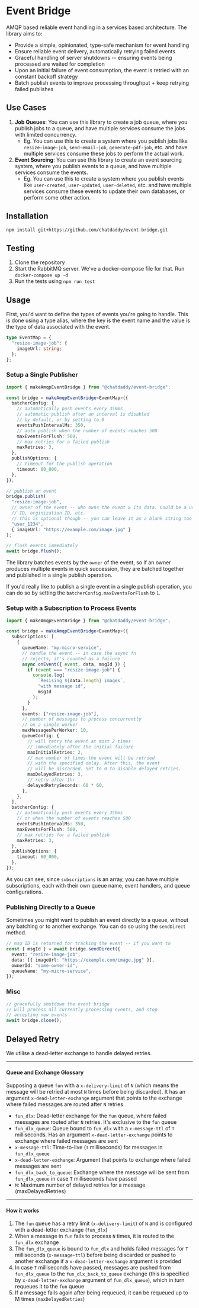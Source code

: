 # Event Bridge

AMQP based reliable event handling in a services based architecture. The library aims to:

- Provide a simple, opinionated, type-safe mechanism for event handling
- Ensure reliable event delivery, automatically retrying failed events
- Graceful handling of server shutdowns -- ensuring events being processed are waited for completion
- Upon an initial failure of event consumption, the event is retried with an constant backoff strategy
- Batch publish events to improve processing throughput + keep retrying failed publishes

## Use Cases

1. **Job Queues**: You can use this library to create a job queue, where you publish jobs to a queue, and have multiple services consume the jobs with limited concurrency.
   - Eg. You can use this to create a system where you publish jobs like `resize-image-job`, `send-email-job`, `generate-pdf-job`, etc. and have multiple services consume these jobs to perform the actual work.
2. **Event Sourcing**: You can use this library to create an event sourcing system, where you publish events to a queue, and have multiple services consume the events.
   - Eg. You can use this to create a system where you publish events like `user-created`, `user-updated`, `user-deleted`, etc. and have multiple services consume these events to update their own databases, or perform some other action.

## Installation

```bash
npm install git+https://github.com/chatdaddy/event-bridge.git
```

## Testing

1. Clone the repository
2. Start the RabbitMQ server. We've a docker-compose file for that. Run `docker-compose up -d`
3. Run the tests using `npm run test`

## Usage

First, you'd want to define the types of events you're going to handle. This is done using a type alias, where the key is the event name and the value is the type of data associated with the event.

```ts
type EventMap = {
  "resize-image-job": {
    imageUrl: string;
  };
};
```

### Setup a Single Publisher

```ts
import { makeAmqpEventBridge } from "@chatdaddy/event-bridge";

const bridge = makeAmqpEventBridge<EventMap>({
  batcherConfig: {
    // automatically push events every 350ms
    // automatic publish after an interval is disabled
    // by default, or by setting to 0
    eventsPushIntervalMs: 350,
    // auto publish when the number of events reaches 500
    maxEventsForFlush: 500,
    // max retries for a failed publish
    maxRetries: 3,
  },
  publishOptions: {
    // timeout for the publish operation
    timeout: 60_000,
  },
});

// publish an event
bridge.publish(
  "resize-image-job",
  // owner of the event -- who owns the event & its data. Could be a user
  // ID, orginization ID, etc.
  // this is optional though -- you can leave it as a blank string too
  "user_1234",
  { imageUrl: "https://example.com/image.jpg" }
);

// flush events immediately
await bridge.flush();
```

The library batches events by the `owner` of the event, so if an owner produces multiple events in quick succession, they are batched together and published in a single publish operation.

If you'd really like to publish a single event in a single publish operation, you can do so by setting the `batcherConfig.maxEventsForFlush` to `1`.

### Setup with a Subscription to Process Events

```ts
import { makeAmqpEventBridge } from "@chatdaddy/event-bridge";

const bridge = makeAmqpEventBridge<EventMap>({
  subscriptions: [
    {
      queueName: "my-micro-service",
      // handle the event -- in case the async fn
      // rejects, it's counted as a failure
      async onEvent({ event, data, msgId }) {
        if (event === "resize-image-job") {
          console.log(
            `Resising ${data.length} images`,
            "with message id",
            msgId
          );
        }
      },
      events: ["resize-image-job"],
      // number of messages to process concurrently
      // on a single worker
      maxMessagesPerWorker: 10,
      queueConfig: {
        // will retry the event at most 2 times
        // immediately after the initial failure
        maxInitialRetries: 2,
        // max number of times the event will be retried
        // with the specified delay. After this, the event
        // will be discarded. Set to 0 to disable delayed retries.
        maxDelayedRetries: 3,
        // retry after 1hr
        delayedRetrySeconds: 60 * 60,
      },
    },
  ],
  batcherConfig: {
    // automatically push events every 350ms
    // or when the number of events reaches 500
    eventsPushIntervalMs: 350,
    maxEventsForFlush: 500,
    // max retries for a failed publish
    maxRetries: 3,
  },
  publishOptions: {
    timeout: 60_000,
  },
});
```

As you can see, since `subscriptions` is an array, you can have multiple subscriptions, each with their own queue name, event handlers, and queue configurations.

### Publishing Directly to a Queue

Sometimes you might want to publish an event directly to a queue, without any batching or to another exchange. You can do so using the `sendDirect` method.

```ts
// msg ID is returned for tracking the event -- if you want to
const { msgId } = await bridge.sendDirect({
  event: "resize-image-job",
  data: [{ imageUrl: "https://example.com/image.jpg" }],
  ownerId: "some-owner-id",
  queueName: "my-micro-service",
});
```

### Misc

```ts
// gracefully shutdown the event bridge
// will process all currently processing events, and stop
// accepting new events
await bridge.close();
```

## Delayed Retry

We utilise a dead-letter exchange to handle delayed retries.

---

#### Queue and Exchange Glossary

Supposing a queue `fun` with a `x-delivery-limit` of `N` (which means the message will be retried at most `N` times before being discarded). It has an argument `x-dead-letter-exchange` argument that points to the exchange where failed messages are routed after `N` retries

- `fun_dlx`: Dead-letter exchange for the `fun` queue, where failed messages are routed after `N` retries. It's exclusive to the `fun` queue
- `fun_dlx_queue`: Queue bound to `fun_dlx` with a `x-message-ttl` of `T` milliseconds. Has an argument `x-dead-letter-exchange` points to exchange where failed messages are sent
- `x-message-ttl`: Time-to-live (`T` milliseconds) for messages in `fun_dlx_queue`
- `x-dead-letter-exchange`: Argument that points to exchange where failed messages are sent
- `fun_dlx_back_to_queue`: Exchange where the message will be sent from `fun_dlx_queue` in case `T` milliseconds have passed
- `M`: Maximum number of delayed retries for a message (maxDelayedRetries)

---

#### How it works

1. The `fun` queue has a retry limit (`x-delivery-limit`) of `N` and is configured with a dead-letter exchange (`fun_dlx`)
2. When a message in `fun` fails to process `N` times, it is routed to the `fun_dlx` exchange
3. The `fun_dlx_queue` is bound to `fun_dlx` and holds failed messages for `T` milliseconds (`x-message-ttl`) before being discarded or pushed to another exchange if a `x-dead-letter-exchange` argument is provided
4. In case `T` milliseconds have passed, messages are pushed from `fun_dlx_queue` to the `fun_dlx_back_to_queue` exchange (this is specified by `x-dead-letter-exchange` argument of `fun_dlx_queue`), which in turn requeues it to the `fun` queue
6. If a message fails again after being requeued, it can be requeued up to M times (`maxDelayedRetries`)
